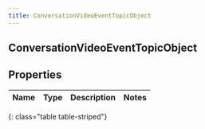 ```yaml
---
title: ConversationVideoEventTopicObject
---
```

## ConversationVideoEventTopicObject

## Properties

|Name | Type | Description | Notes|
|------------ | ------------- | ------------- | -------------|
{: class="table table-striped"}


